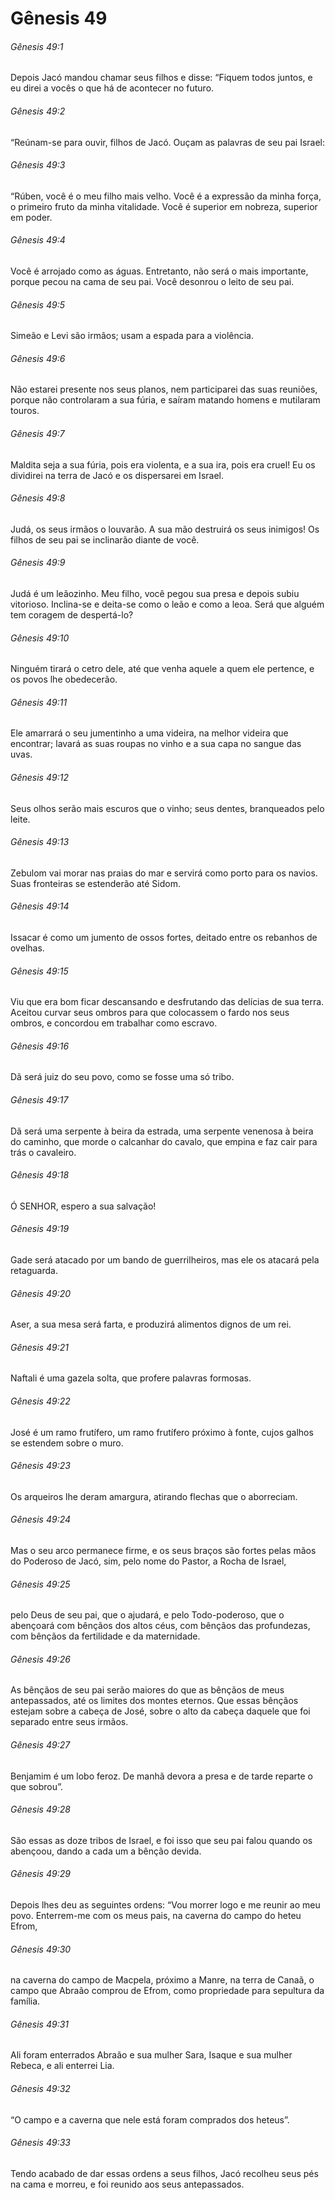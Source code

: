 # Gênesis 49

###### Gênesis 49:1

Depois Jacó mandou chamar seus filhos e disse: “Fiquem todos juntos, e eu direi a vocês o que há de acontecer no futuro.

###### Gênesis 49:2

“Reúnam-se para ouvir, filhos de Jacó. Ouçam as palavras de seu pai Israel:

###### Gênesis 49:3

“Rúben, você é o meu filho mais velho. Você é a expressão da minha força, o primeiro fruto da minha vitalidade. Você é superior em nobreza, superior em poder.

###### Gênesis 49:4

Você é arrojado como as águas. Entretanto, não será o mais importante, porque pecou na cama de seu pai. Você desonrou o leito de seu pai.

###### Gênesis 49:5

Simeão e Levi são irmãos; usam a espada para a violência.

###### Gênesis 49:6

Não estarei presente nos seus planos, nem participarei das suas reuniões, porque não controlaram a sua fúria, e saíram matando homens e mutilaram touros.

###### Gênesis 49:7

Maldita seja a sua fúria, pois era violenta, e a sua ira, pois era cruel! Eu os dividirei na terra de Jacó e os dispersarei em Israel.

###### Gênesis 49:8

Judá, os seus irmãos o louvarão. A sua mão destruirá os seus inimigos! Os filhos de seu pai se inclinarão diante de você.

###### Gênesis 49:9

Judá é um leãozinho. Meu filho, você pegou sua presa e depois subiu vitorioso. Inclina-se e deita-se como o leão e como a leoa. Será que alguém tem coragem de despertá-lo?

###### Gênesis 49:10

Ninguém tirará o cetro dele, até que venha aquele a quem ele pertence, e os povos lhe obedecerão.

###### Gênesis 49:11

Ele amarrará o seu jumentinho a uma videira, na melhor videira que encontrar; lavará as suas roupas no vinho e a sua capa no sangue das uvas.

###### Gênesis 49:12

Seus olhos serão mais escuros que o vinho; seus dentes, branqueados pelo leite.

###### Gênesis 49:13

Zebulom vai morar nas praias do mar e servirá como porto para os navios. Suas fronteiras se estenderão até Sidom.

###### Gênesis 49:14

Issacar é como um jumento de ossos fortes, deitado entre os rebanhos de ovelhas.

###### Gênesis 49:15

Viu que era bom ficar descansando e desfrutando das delícias de sua terra. Aceitou curvar seus ombros para que colocassem o fardo nos seus ombros, e concordou em trabalhar como escravo.

###### Gênesis 49:16

Dã será juiz do seu povo, como se fosse uma só tribo.

###### Gênesis 49:17

Dã será uma serpente à beira da estrada, uma serpente venenosa à beira do caminho, que morde o calcanhar do cavalo, que empina e faz cair para trás o cavaleiro.

###### Gênesis 49:18

Ó SENHOR, espero a sua salvação!

###### Gênesis 49:19

Gade será atacado por um bando de guerrilheiros, mas ele os atacará pela retaguarda.

###### Gênesis 49:20

Aser, a sua mesa será farta, e produzirá alimentos dignos de um rei.

###### Gênesis 49:21

Naftali é uma gazela solta, que profere palavras formosas.

###### Gênesis 49:22

José é um ramo frutífero, um ramo frutífero próximo à fonte, cujos galhos se estendem sobre o muro.

###### Gênesis 49:23

Os arqueiros lhe deram amargura, atirando flechas que o aborreciam.

###### Gênesis 49:24

Mas o seu arco permanece firme, e os seus braços são fortes pelas mãos do Poderoso de Jacó, sim, pelo nome do Pastor, a Rocha de Israel,

###### Gênesis 49:25

pelo Deus de seu pai, que o ajudará, e pelo Todo-poderoso, que o abençoará com bênçãos dos altos céus, com bênçãos das profundezas, com bênçãos da fertilidade e da maternidade.

###### Gênesis 49:26

As bênçãos de seu pai serão maiores do que as bênçãos de meus antepassados, até os limites dos montes eternos. Que essas bênçãos estejam sobre a cabeça de José, sobre o alto da cabeça daquele que foi separado entre seus irmãos.

###### Gênesis 49:27

Benjamim é um lobo feroz. De manhã devora a presa e de tarde reparte o que sobrou”.

###### Gênesis 49:28

São essas as doze tribos de Israel, e foi isso que seu pai falou quando os abençoou, dando a cada um a bênção devida.

###### Gênesis 49:29

Depois lhes deu as seguintes ordens: “Vou morrer logo e me reunir ao meu povo. Enterrem-me com os meus pais, na caverna do campo do heteu Efrom,

###### Gênesis 49:30

na caverna do campo de Macpela, próximo a Manre, na terra de Canaã, o campo que Abraão comprou de Efrom, como propriedade para sepultura da família.

###### Gênesis 49:31

Ali foram enterrados Abraão e sua mulher Sara, Isaque e sua mulher Rebeca, e ali enterrei Lia.

###### Gênesis 49:32

“O campo e a caverna que nele está foram comprados dos heteus”.

###### Gênesis 49:33

Tendo acabado de dar essas ordens a seus filhos, Jacó recolheu seus pés na cama e morreu, e foi reunido aos seus antepassados.

